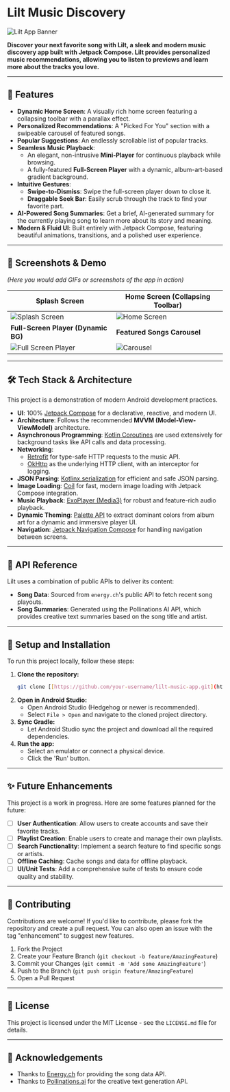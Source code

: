 # Lilt Music Discovery

![Lilt App Banner](https://placehold.co/1200x400/1D2671/FFFFFF?text=Lilt%20Music&font=sans)

**Discover your next favorite song with Lilt, a sleek and modern music discovery app built with Jetpack Compose. Lilt provides personalized music recommendations, allowing you to listen to previews and learn more about the tracks you love.**

---

## 🎵 Features

* **Dynamic Home Screen**: A visually rich home screen featuring a collapsing toolbar with a parallax effect.
* **Personalized Recommendations**: A "Picked For You" section with a swipeable carousel of featured songs.
* **Popular Suggestions**: An endlessly scrollable list of popular tracks.
* **Seamless Music Playback**:
    * An elegant, non-intrusive **Mini-Player** for continuous playback while browsing.
    * A fully-featured **Full-Screen Player** with a dynamic, album-art-based gradient background.
* **Intuitive Gestures**:
    * **Swipe-to-Dismiss**: Swipe the full-screen player down to close it.
    * **Draggable Seek Bar**: Easily scrub through the track to find your favorite part.
* **AI-Powered Song Summaries**: Get a brief, AI-generated summary for the currently playing song to learn more about its story and meaning.
* **Modern & Fluid UI**: Built entirely with Jetpack Compose, featuring beautiful animations, transitions, and a polished user experience.

---

## 📸 Screenshots & Demo

*(Here you would add GIFs or screenshots of the app in action)*

| Splash Screen                                                                                                 | Home Screen (Collapsing Toolbar)                                                                                      |
| ------------------------------------------------------------------------------------------------------------- | --------------------------------------------------------------------------------------------------------------------- |
| ![Splash Screen](https://github.com/user-attachments/assets/bbb62862-493d-4d38-a57c-1b8b83574bf8)               | ![Home Screen](https://github.com/user-attachments/assets/64dbbc45-30bd-4779-b780-c26c11614e1b)                       |
| **Full-Screen Player (Dynamic BG)** | **Featured Songs Carousel** |
| ![Full Screen Player](https://github.com/user-attachments/assets/966c5205-07dc-45b1-aa4c-868e0704e9c9)           | ![Carousel](https://github.com/user-attachments/assets/41e73951-130a-45ac-bfc2-822edd76d74c)                           |

---

## 🛠️ Tech Stack & Architecture

This project is a demonstration of modern Android development practices.

* **UI**: 100% [Jetpack Compose](https://developer.android.com/jetpack/compose) for a declarative, reactive, and modern UI.
* **Architecture**: Follows the recommended **MVVM (Model-View-ViewModel)** architecture.
* **Asynchronous Programming**: [Kotlin Coroutines](https://kotlinlang.org/docs/coroutines-overview.html) are used extensively for background tasks like API calls and data processing.
* **Networking**:
    * [Retrofit](https://square.github.io/retrofit/) for type-safe HTTP requests to the music API.
    * [OkHttp](https://square.github.io/okhttp/) as the underlying HTTP client, with an interceptor for logging.
* **JSON Parsing**: [Kotlinx.serialization](https://github.com/Kotlin/kotlinx.serialization) for efficient and safe JSON parsing.
* **Image Loading**: [Coil](https://coil-kt.github.io/coil/) for fast, modern image loading with Jetpack Compose integration.
* **Music Playback**: [ExoPlayer (Media3)](https://developer.android.com/guide/topics/media/media3) for robust and feature-rich audio playback.
* **Dynamic Theming**: [Palette API](https://developer.android.com/training/material-design/palette-api) to extract dominant colors from album art for a dynamic and immersive player UI.
* **Navigation**: [Jetpack Navigation Compose](https://developer.android.com/jetpack/compose/navigation) for handling navigation between screens.

---

## 🔌 API Reference

Lilt uses a combination of public APIs to deliver its content:

* **Song Data**: Sourced from `energy.ch`'s public API to fetch recent song playouts.
* **Song Summaries**: Generated using the Pollinations AI API, which provides creative text summaries based on the song title and artist.

---

## 🚀 Setup and Installation

To run this project locally, follow these steps:

1.  **Clone the repository:**
    ```bash
    git clone [[https://github.com/your-username/lilt-music-app.git](https://github.com/your-username/lilt-music-app.git](https://github.com/Shivxnshjasathi/Litt.git))
    ```
2.  **Open in Android Studio:**
    * Open Android Studio (Hedgehog or newer is recommended).
    * Select `File > Open` and navigate to the cloned project directory.
3.  **Sync Gradle:**
    * Let Android Studio sync the project and download all the required dependencies.
4.  **Run the app:**
    * Select an emulator or connect a physical device.
    * Click the 'Run' button.

---

## ✨ Future Enhancements

This project is a work in progress. Here are some features planned for the future:

* [ ] **User Authentication**: Allow users to create accounts and save their favorite tracks.
* [ ] **Playlist Creation**: Enable users to create and manage their own playlists.
* [ ] **Search Functionality**: Implement a search feature to find specific songs or artists.
* [ ] **Offline Caching**: Cache songs and data for offline playback.
* [ ] **UI/Unit Tests**: Add a comprehensive suite of tests to ensure code quality and stability.

---

## 🤝 Contributing

Contributions are welcome! If you'd like to contribute, please fork the repository and create a pull request. You can also open an issue with the tag "enhancement" to suggest new features.

1.  Fork the Project
2.  Create your Feature Branch (`git checkout -b feature/AmazingFeature`)
3.  Commit your Changes (`git commit -m 'Add some AmazingFeature'`)
4.  Push to the Branch (`git push origin feature/AmazingFeature`)
5.  Open a Pull Request

---

## 📜 License

This project is licensed under the MIT License - see the `LICENSE.md` file for details.

---

## 🙏 Acknowledgements

* Thanks to [Energy.ch](https://energy.ch) for providing the song data API.
* Thanks to [Pollinations.ai](https://pollinations.ai/) for the creative text generation API.
